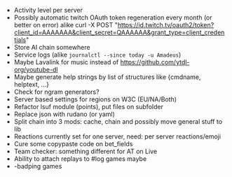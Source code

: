 - Activity level per server
- Possibly automatic twitch OAuth token regeneration every month (or better on error)
    alike curl -X POST "https://id.twitch.tv/oauth2/token?client_id=AAAAAAA&client_secret=QAAAAAA&grant_type=client_credentials"
- Store AI chain somewhere
- Service logs (alike `journalctl --since today -u Amadeus`)
- Maybe Lavalink for music instead of https://github.com/ytdl-org/youtube-dl
- Maybe generate help strings by list of structures like {cmdname, helptext, ...}
- Check for ngram generators?
- Server based settings for regions on W3C (EU/NA/Both)
- Refactor lsuf module (points), put files on subfolder
- Replace json with rudano (or yaml)
- Split chain into 3 mods: cache, chain and possibly move general stuff to lib
- Reactions currently set for one server, need: per server reactions/emoji
- Cure some copypaste code on bet_fields
- Team checker: something different for AT on Live
- Ability to attach replays to #log games maybe
- -badping games
